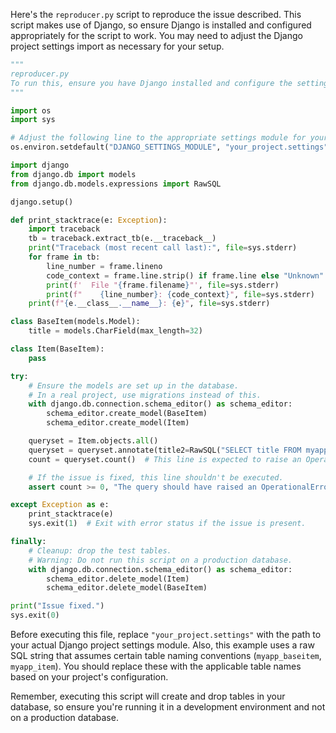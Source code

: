 Here's the `reproducer.py` script to reproduce the issue described. This script makes use of Django, so ensure Django is installed and configured appropriately for the script to work. You may need to adjust the Django project settings import as necessary for your setup.

```python
"""
reproducer.py
To run this, ensure you have Django installed and configure the settings accordingly.
"""

import os
import sys

# Adjust the following line to the appropriate settings module for your Django project.
os.environ.setdefault("DJANGO_SETTINGS_MODULE", "your_project.settings")

import django
from django.db import models
from django.db.models.expressions import RawSQL

django.setup()

def print_stacktrace(e: Exception):
    import traceback
    tb = traceback.extract_tb(e.__traceback__)
    print("Traceback (most recent call last):", file=sys.stderr)
    for frame in tb:
        line_number = frame.lineno
        code_context = frame.line.strip() if frame.line else "Unknown"
        print(f'  File "{frame.filename}"', file=sys.stderr)
        print(f"    {line_number}: {code_context}", file=sys.stderr)
    print(f"{e.__class__.__name__}: {e}", file=sys.stderr)

class BaseItem(models.Model):
    title = models.CharField(max_length=32)

class Item(BaseItem):
    pass

try:
    # Ensure the models are set up in the database. 
    # In a real project, use migrations instead of this.
    with django.db.connection.schema_editor() as schema_editor:
        schema_editor.create_model(BaseItem)
        schema_editor.create_model(Item)

    queryset = Item.objects.all()
    queryset = queryset.annotate(title2=RawSQL("SELECT title FROM myapp_baseitem WHERE myapp_baseitem.id = myapp_item.id", ()))
    count = queryset.count()  # This line is expected to raise an OperationalError.

    # If the issue is fixed, this line shouldn't be executed.
    assert count >= 0, "The query should have raised an OperationalError before reaching here."

except Exception as e:
    print_stacktrace(e)
    sys.exit(1)  # Exit with error status if the issue is present.

finally:
    # Cleanup: drop the test tables. 
    # Warning: Do not run this script on a production database.
    with django.db.connection.schema_editor() as schema_editor:
        schema_editor.delete_model(Item)
        schema_editor.delete_model(BaseItem)

print("Issue fixed.")
sys.exit(0)
```

Before executing this file, replace `"your_project.settings"` with the path to your actual Django project settings module. Also, this example uses a raw SQL string that assumes certain table naming conventions (`myapp_baseitem`, `myapp_item`). You should replace these with the applicable table names based on your project's configuration.

Remember, executing this script will create and drop tables in your database, so ensure you're running it in a development environment and not on a production database.